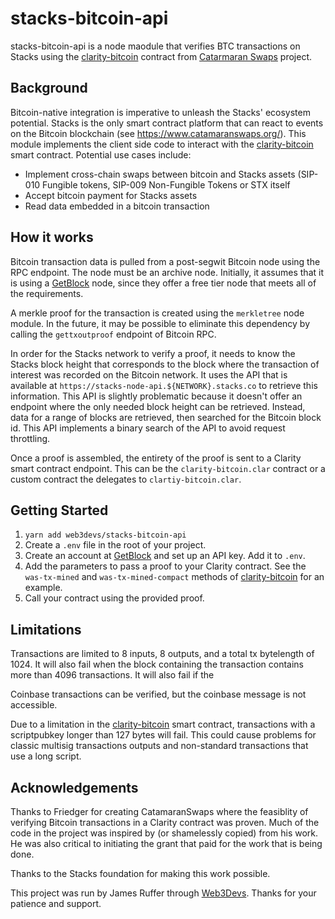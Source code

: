 # stacks-bitcoin-api

stacks-bitcoin-api is a node maodule that verifies BTC transactions on Stacks using the [clarity-bitcoin](https://github.com/friedger/clarity-catamaranswaps/blob/bb552b99ac7abf78c3b4f53b3516e27024595dc9/contracts/clarity-bitcoin.clar) contract from [Catarmaran Swaps](https://www.catamaranswaps.org/) project.

## Background

Bitcoin-native integration is imperative to unleash the Stacks' ecosystem potential. Stacks is the only smart contract platform that can react to events on the Bitcoin blockchain (see https://www.catamaranswaps.org/). This module implements the client side code to interact with the [clarity-bitcoin](https://github.com/friedger/clarity-catamaranswaps/blob/bb552b99ac7abf78c3b4f53b3516e27024595dc9/contracts/clarity-bitcoin.clar) smart contract. Potential use cases include:

-   Implement cross-chain swaps between bitcoin and Stacks assets (SIP-010 Fungible tokens, SIP-009 Non-Fungible Tokens or STX itself
-   Accept bitcoin payment for Stacks assets
-   Read data embedded in a bitcoin transaction

## How it works

Bitcoin transaction data is pulled from a post-segwit Bitcoin node using the RPC endpoint. The node must be an archive node. Initially, it assumes that it is using a [GetBlock](https://getblock.io/) node, since they offer a free tier node that meets all of the requirements.

A merkle proof for the transaction is created using the `merkletree` node module. In the future, it may be possible to eliminate this dependency by calling the `gettxoutproof` endpoint of Bitcoin RPC.

In order for the Stacks network to verify a proof, it needs to know the Stacks block height that corresponds to the block where the transaction of interest was recorded on the Bitcoin network. It uses the API that is available at `https://stacks-node-api.${NETWORK}.stacks.co` to retrieve this information. This API is slightly problematic because it doesn't offer an endpoint where the only needed block height can be retrieved. Instead, data for a range of blocks are retrieved, then searched for the Bitcoin block id. This API implements a binary search of the API to avoid request throttling.

Once a proof is assembled, the entirety of the proof is sent to a Clarity smart contract endpoint. This can be the `clarity-bitcoin.clar` contract or a custom contract the delegates to `clartiy-bitcoin.clar`.

## Getting Started

1. `yarn add web3devs/stacks-bitcoin-api`
2. Create a `.env` file in the root of your project.
3. Create an account at [GetBlock](https://account.getblock.io/sign-up) and set up an API key. Add it to `.env`.
4. Add the parameters to pass a proof to your Clarity contract. See the `was-tx-mined` and `was-tx-mined-compact` methods of [clarity-bitcoin](https://github.com/friedger/clarity-catamaranswaps/blob/bb552b99ac7abf78c3b4f53b3516e27024595dc9/contracts/clarity-bitcoin.clar) for an example.
5. Call your contract using the provided proof.

## Limitations

Transactions are limited to 8 inputs, 8 outputs, and a total tx bytelength of 1024. It will also fail when the block containing the transaction contains more than 4096 transactions. It will also fail if the

Coinbase transactions can be verified, but the coinbase message is not accessible.

Due to a limitation in the [clarity-bitcoin](https://github.com/friedger/clarity-catamaranswaps/blob/bb552b99ac7abf78c3b4f53b3516e27024595dc9/contracts/clarity-bitcoin.clar) smart contract, transactions with a scriptpubkey longer than 127 bytes will fail. This could cause problems for classic multisig transactions outputs and non-standard transactions that use a long script.

## Acknowledgements

Thanks to Friedger for creating CatamaranSwaps where the feasiblity of verifying Bitcoin transactions in a Clarity contract was proven. Much of the code in the project was inspired by (or shamelessly copied) from his work. He was also critical to initiating the grant that paid for the work that is being done.

Thanks to the Stacks foundation for making this work possible.

This project was run by James Ruffer through [Web3Devs](https://web3devs.com/). Thanks for your patience and support.
